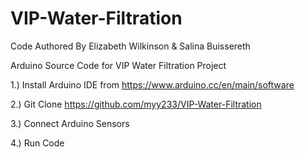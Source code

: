 # VIP-Water-Filtration

Code Authored By Elizabeth Wilkinson & Salina Buissereth

Arduino Source Code for VIP Water Filtration Project

1.) Install Arduino IDE from https://www.arduino.cc/en/main/software

2.) Git Clone <https://github.com/myy233/VIP-Water-Filtration>

3.) Connect Arduino Sensors

4.) Run Code
